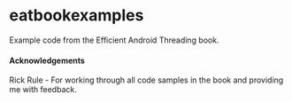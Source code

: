 eatbookexamples
===============

Example code from the Efficient Android Threading book.

#### Acknowledgements
Rick Rule - For working through all code samples in the book and providing me with feedback. 



